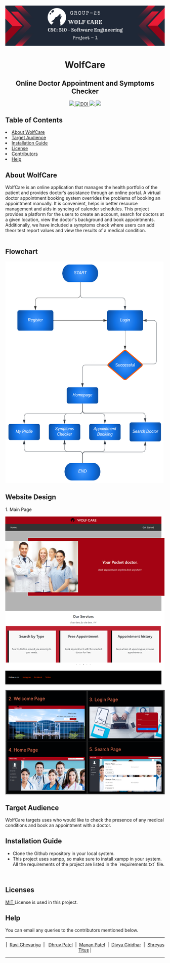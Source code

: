 <p align="center"><img src="/images/ProjectBanner.png">
  
 <h1 align="center"> WolfCare </h1>
  
<h2 align="center"> Online Doctor Appointment and Symptoms Checker </h1>

<div align="center">
  <a href="https://github.com/divyagiridhar/SE-Group-25-WolfCare.git">
    <img src="https://img.shields.io/github/repo-size/divyagiridhar/SE-Group-25-WolfCare?color=brightgreen">
  </a>
  <a href="https://zenodo.org/badge/latestdoi/544594767">
    <img src="https://zenodo.org/badge/544594767.svg" alt="DOI">
  </a>
  <a href="https://github.com/divyagiridhar/SE-Group-25-WolfCare/blob/main/LICENSE">
    <img src="https://img.shields.io/github/license/divyagiridhar/SE-Group-25-WolfCare">
  </a>
  <a href="https://github.com/divyagiridhar/SE-Group-25-WolfCare/graphs/contributors">
    <img src="https://img.shields.io/github/contributors/divyagiridhar/SE-Group-25-WolfCare">
  </a>
</div>

<h2> Table of Contents </h2>
<li> 
<a href="#overview"> About WolfCare </a> 
</li>
<li> 
<a href="#target audience"> Target Audience </a> 
</li>
<li> 
<a href="#ig"> Installation Guide </a>
</li>
<li> 
<a href="#licenses"> License </a> 
</li>
<li> 
<a href="#cb"> Contributors </a>
</li>
<li> 
<a href="#help"> Help </a>
</li>

<h2 id = "overview"> About WolfCare </h2>

WolfCare is an online application that manages the health portfolio of the patient and provides doctor’s assistance through an online portal. A virtual doctor appointment booking system overrides the problems of booking an appointment manually. It is convenient, helps in better resource management and aids in syncing of calender schedules. This project provides a platform for the users to create an account, search for doctors at a given location, view the doctor's background and book appointments. Additionally, we have included a symptoms check where users can add theor test report values and view the results of a medical condition.  
<br>

<h2 id = "flowchart"> Flowchart </h2>
<img style="height:700px; width:500px" src = "/images/Flowchartpng.png">

<h2 id = "design"> Website Design </h2>

<table border="2" bordercolorlight="#b9dcff" bordercolordark="#006fdd">

  <thead>
    <p> 1. Main Page </p>
    <img src="/images/main.png">
  </thead>
  
  <tr style="background: #010203;"> 
    <td colspan = "2">
      <p style="color: #FF7A59"> 2. Welcome Page </p>  
        <img src="/images/loginregister.png">    
     </td>
     <td colspan = "2">
      <p style="color: #FF7A59"> 3. Login Page </p>  
        <img src="/images/login.png">    
     </td>
  </tr>
   <tr style="background: #010203;"> 
    <td colspan = "2">
      <p style="color: #FF7A59"> 4. Home Page </p>  
        <img src="/images/home.png">    
     </td>
     <td colspan = "2"> 
      <p style="color: #FF7A59"> 5. Search Page </p>
        <img src="./images/doc_search.png">
    </td>
  </tr>
  </table>


<h2 id = "target audience"> Target Audience </h2>
WolfCare targets uses who would like to check the presence of any medical conditions and book an appointment with a doctor. 
<br>

<h2 id = "ig"> Installation Guide </h2>
<ul>
<li> Clone the Github repository in your local system. </li> 
<li> This project uses xampp, so make sure to install xampp in your system. All the requirements of the project are listed in the `requirements.txt` file. </li>
</ul>
<br>

<h2 id = "licenses"> Licenses </h2>
<a href="https://github.com/divyagiridhar/SE-Group-25-WolfCare/blob/main/LICENSE"> MIT </a> License is used in this project. 
<br>

<h2 id = "help"> Help </h2>
You can email any queries to the contributors mentioned below.
<br>

<hr>
  <p id="cb" align = "center">
  |&nbsp; <a href = "mailto: rghevar@ncsu.edu">Ravi Ghevariya</a> &nbsp;| &nbsp; <a href = "mailto: dpatel49@ncsu.edu">Dhruv Patel</a> &nbsp;|&nbsp; <a href = "mailto: mrpatel8@ncsu.edu">Manan Patel</a> &nbsp;|&nbsp; <a href = "mailto: divyagiridhar97@gmail.com">Divya Giridhar</a> &nbsp;|&nbsp; <a href = "mailto: shreyastitus@gmail.com">Shreyas Titus</a> |
  </p>
<hr>
